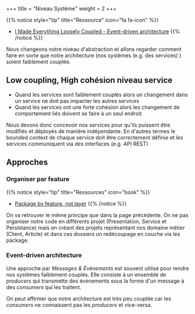 +++
title = "Niveau Système"
weight = 2
+++

{{% notice style="tip" title="Ressource" icon="fa fa-icon" %}}

- [I Made Everything Loosely Coupled - Event-driven architecture](https://youtu.be/w9a7eI6BlVc?t=1677)
  {{% /notice %}}

Nous changeons notre niveau d'abstraction et allons regarder comment faire en sorte que notre architecture (nos systèmes (e.g. des services) ) soient faiblement couplée.

## Low coupling, High cohésion niveau service

- Quand les services sont faiblement couplés alors un changement dans un service ne doit pas impacter les autres services
- Quand les services ont une forte cohésion alors les changement de comportement liés doivent se faire à un seul endroit

Nous devons donc concevoir nos services pour qu'ils puissent être modifiés et déployés de manière indépendante. En d'autres termes le bounded context de chaque service doit être correctement définie et les services communiquent via des interfaces (e.g. API REST) 

## Approches

### Organiser par feature
{{% notice style="tip" title="Ressources" icon="book" %}}
- [Package by feature, not layer](http://www.javapractices.com/topic/TopicAction.do?Id=205)
{{% /notice %}}

On va retrouver le même principe que dans la page précédente. On ne pas organiser notre code en différents projet (Presentation, Service et Persistance) mais en créant des projets représentant nos domaine métier (Client, Article) et dans ces dossiers un redécoupage en couche via les package.

### Event-driven architecture
Une approche par *Messages & Évènements* est souvent utilisé pour rendre nos systèmes faiblement couplés. Elle consiste à un ensemble de *producers* qui transmette des évènements sous la forme d'un message à des *consumers* qui les traitent.

On peut affirmer que notre architecture est très peu couplée car les *consumers* ne connaissent pas les *producers* et vice-versa.